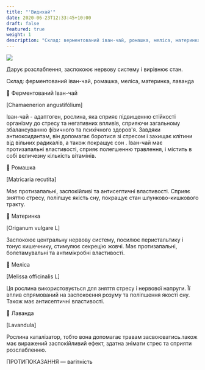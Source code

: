 ```yaml
---
title: "'Видихай'"
date: 2020-06-23T12:33:45+10:00
draft: false
featured: true
weight: 1
description: "Склад: верментований іван-чай, ромашка, меліса, материнка, лаванда"
---
```


![](/img/products/видихай.jpg)

Дарує розслаблення, заспокоює нервову систему і вирівнює стан.

Склад: ферментований іван-чай, ромашка, меліса, материнка, лаванда

🌱 Ферментований Іван-чай

[Chamaenerion angustifólium]

Іван-чай - адаптоген, рослина, яка сприяє підвищенню стійкості
організму до стресу та негативних впливів, сприяючи загальному
збалансуванню фізичного та психічного здоров'я. Завдяки
антиоксидантам, він допомагає боротися зі стресом і
захищає клітини від вільних радикалів, а також покращує сон
. Іван-чай має протизапальні властивості, сприяє полегшенню
травлення, і містить в собі величезну кількість вітамінів.

🌱 Ромашка

[Matricaria recutita]

Має протизапальні, заспокійливі та антисептичні властивості.
Сприяє зняттю стресу, поліпшує якість сну, покращує стан
шлунково-кишкового тракту.

🌱 Материнка

[Origanum vulgare L]

Заспокоює центральну нервову систему, посилює перистальтику і
тонус кишечнику, стимулює секрецію жовчі. Має протизапальні,
болетамувальні та антимікробні властивості.

🌱 Меліса

[Melissa officinalis L]

Ця рослина використовується для зняття стресу і нервової
напруги. Її вплив спрямований на заспокоєння розуму та
поліпшення якості сну. Також має антисептичні властивості.

🌱 Лаванда

[Lavandula]

Рослина каталізатор, тобто вона допомагає травам
засвоюватись.також має виражений заспокійливий
ефект, здатна знімати стрес та сприяти розслабленню.

ПРОТИПОКАЗАННЯ — вагітність


